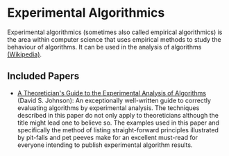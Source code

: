 # Experimental Algorithmics

Experimental algorithmics (sometimes also called empirical algorithmics) is the area within computer science that uses empirical methods to study the behaviour of algorithms.
It can be used in the analysis of algorithms [(Wikipedia)](http://en.wikipedia.org/wiki/Empirical_algorithmics).

## Included Papers

* [A Theoretician's Guide to the Experimental Analysis of Algorithms](http://davidsjohnson.net/papers/experguide.pdf) (David S. Johnson): An exceptionally well-written guide to correctly evaluating algorithms by experimental analysis. The techniques described in this paper do not only apply to theoreticians although the title might lead one to believe so. The examples used in this paper and specifically the method of listing straight-forward principles illustrated by pit-falls and pet peeves make for an excellent must-read for everyone intending to publish experimental algorithm results.
